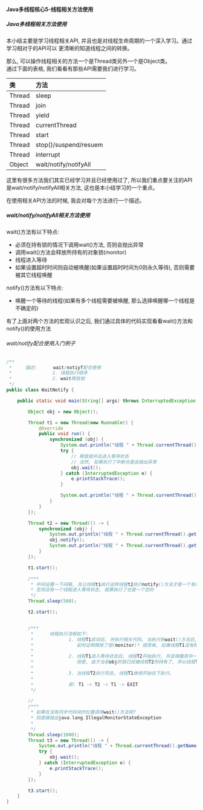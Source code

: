 #### Java多线程核心5-线程相关方法使用

##### Java多线程相关方法使用
本小结主要是学习线程相关API, 并且也是对线程生命周期的一个深入学习。通过学习相对于的API可以
更清晰的知道线程之间的转换。

那么, 可以操作线程相关的方法一个是Thread类另外一个是Object类。  
通过下面的表格, 我们看看有那些API需要我们进行学习。

|        类 |                      方法 |
|     :-----|                    :---- |
|  Thread   |       sleep              |
|  Thread   |       join               |
|  Thread   |       yield              |
|  Thread   |   currentThread          |
|  Thread   |       start              |
|  Thread   |   stop()/suspend/resuem  |
|  Thread   |   interrupt              |
|  Object   |   wait/notify/notifyAll  |

这里有很多方法我们其实已经学习并且已经使用过了, 所以我们重点要关注的API是wait/notify/notifyAll相关方法, 这也是本小结学习的一个重点。

在使用相关API方法的时候, 我会对每个方法进行一个描述。


##### wait/notify/notifyAll相关方法使用

wait()方法有以下特点:
  * 必须在持有锁的情况下调用wait()方法, 否则会抛出异常
  * 调用wait()方法会释放所持有的对象锁(monitor)
  * 线程进入等待
  * 如果设置超时时间则自动被唤醒(如果设置超时时间为0则永久等待), 否则需要被其它线程唤醒


notify()方法有以下特点:
  * 唤醒一个等待的线程(如果有多个线程需要被唤醒, 那么选择唤醒哪一个线程是不确定的)


有了上面对两个方法的宏观认识之后, 我们通过具体的代码实现看看wait()方法和notify()的使用方法

###### wait/notify配合使用入门例子
```java
/**
 *     描述:      wait/notiyf配合使用
 *               1. 线程执行顺序
 *               2. wait释放锁
 */
public class WaitNotify {

    public static void main(String[] args) throws InterruptedException {

        Object obj = new Object();

        Thread t1 = new Thread(new Runnable() {
            @Override
            public void run() {
                synchronized (obj) {
                    System.out.println("线程 " + Thread.currentThread().getName() + " 开始执行wait()方法");
                    try {
                        // 释放锁并且进入等待状态
                        // 当然, 如果执行了中断也是会抛出异常
                        obj.wait();
                    } catch (InterruptedException e) {
                        e.printStackTrace();
                    }

                    System.out.println("线程 " + Thread.currentThread().getName() + " 执行结束.");
                }
            }
        });

        Thread t2 = new Thread(() -> {
            synchronized (obj) {
                System.out.println("线程 " + Thread.currentThread().getName() + " 执行notify()方法");
                obj.notify();
                System.out.println("线程 " + Thread.currentThread().getName() + " 执行结束.");
            }
        });

        t1.start();

        /***
         * 中间设置一下间隔, 先让线程t1执行这样线程t2执行notify()方法才是一个有效的方法,
         * 否则没有一个线程进入等待状态, 就算执行了也是一个空的
         */
        Thread.sleep(500);

        t2.start();


        /***
         *      线程执行流程如下:
         *             1. 线程T1启动后, 并执行相关代码, 当执行到wait()方法后, 释放锁(monitor)。
         *                如何证明释放了锁(monitor)? 很简单, 如果线程T1没有释放锁(monitor), 线程T2不可能执行
         *
         *             2. 线程T1进入等待状态后, 线程T2开始执行, 并且唤醒其中一个"等待状态"中的线程, 让其可以再此执行
         *                但是, 由于当前obj的锁已经被线程T2所持有了, 所以线程T1必须要等待线程T2执行完成才有机会获取到锁(或者线程T2调用wait()方法)
         *
         *             3. 当线程T2执行完后, 线程T1继续开始往下执行。
         *
         *             即: T1 -> T2 -> T1 -> EXIT
         */

        //
        /***
         * 如果在没有同步代码块的位置调用wait()方法呢?
         * 则直接抛出java.lang.IllegalMonitorStateException
         *
         */
        Thread.sleep(1000);
        Thread t3 = new Thread(() -> {
            System.out.println("线程 " + Thread.currentThread().getName() + " 非同步代码块执行wait");
            try {
                obj.wait();
            } catch (InterruptedException e) {
                e.printStackTrace();
            }
        });

        t3.start();
    }
}
```
